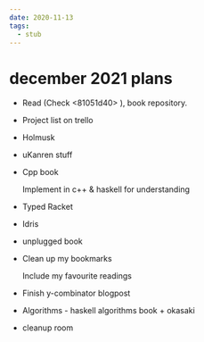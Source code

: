 ```yaml
---
date: 2020-11-13
tags: 
  - stub
---
```


# december 2021 plans

- Read (Check <81051d40> ), book repository.

- Project list on trello

- Holmusk

- uKanren stuff

- Cpp book

  Implement in c++ & haskell for understanding

- Typed Racket

- Idris

- unplugged book

- Clean up my bookmarks

  Include my favourite readings
  
- Finish y-combinator blogpost

- Algorithms - haskell algorithms book + okasaki

- cleanup room
